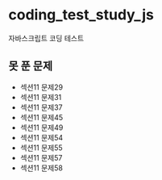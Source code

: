 # coding_test_study_js

자바스크립트 코딩 테스트

## 못 푼 문제

- 섹션11 문제29
- 섹션11 문제31
- 섹션11 문제37
- 섹션11 문제45
- 섹션11 문제49
- 섹션11 문제54
- 섹션11 문제55
- 섹션11 문제57
- 섹션11 문제58
